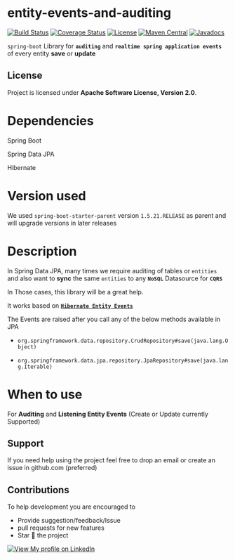 # entity-events-and-auditing
[![Build Status](https://travis-ci.org/sharmashashank342/entity-events-and-auditing.svg?branch=master)](https://travis-ci.org/sharmashashank342/entity-events-and-auditing)
[![Coverage Status](https://coveralls.io/repos/github/sharmashashank342/entity-events-and-auditing/badge.svg?branch=master)](https://coveralls.io/github/sharmashashank342/entity-events-and-auditing?branch=master)
[![License](https://img.shields.io/badge/License-Apache%202.0-blue.svg)](http://www.apache.org/licenses/LICENSE-2.0.txt)
[![Maven Central](https://maven-badges.herokuapp.com/maven-central/in.techpal/entity-events/badge.svg)](https://maven-badges.herokuapp.com/maven-central/in.techpal/entity-events)
[![Javadocs](https://www.javadoc.io/badge/in.techpal/entity-events.svg?color=blue)](https://www.javadoc.io/doc/in.techpal/entity-events)

`spring-boot` Library for **`auditing`** and **`realtime spring application events`** of every entity **save** or **update**

## License

Project is licensed under **Apache Software License, Version 2.0**.

# Dependencies
Spring Boot

Spring Data JPA

Hibernate

# Version used

We used `spring-boot-starter-parent` version `1.5.21.RELEASE` as parent and will upgrade versions in later releases


# Description

In Spring Data JPA, many times we require auditing of tables or `entities` and also want to **sync** the same `entities` to any **`NoSQL`** Datasource for **`CQRS`**

In Those cases, this library will be a great help.

It works based on [**`Hibernate Entity Events`**](https://docs.jboss.org/hibernate/core/4.0/hem/en-US/html/listeners.html)


The Events are raised after you call any of the below methods available in JPA

- ```org.springframework.data.repository.CrudRepository#save(java.lang.Object)```

- ```org.springframework.data.jpa.repository.JpaRepository#save(java.lang.Iterable)```


# When to use

For **Auditing** and **Listening Entity Events** (Create or Update currently Supported)


## Support
If you need help using the project feel free to drop an email or create an issue in github.com (preferred)

## Contributions
To help development you are encouraged to  
* Provide suggestion/feedback/Issue
* pull requests for new features
* Star :star2: the project


[![View My profile on LinkedIn](https://static.licdn.com/scds/common/u/img/webpromo/btn_viewmy_160x33.png)](https://www.linkedin.com/in/sharmashashank342)

 